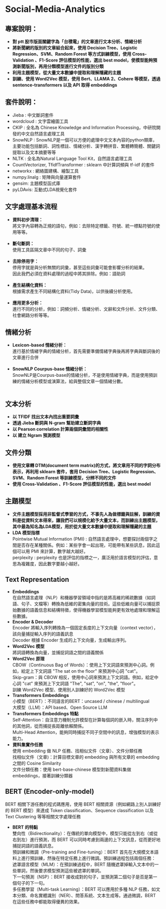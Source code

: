 # Social-Media-Analytics

## 專案說明：
+ **對 ptt 股市版面關鍵字為「台積電」的文章進行文本分析、情緒分析** <br>
+ **將新聞網的版別的文章組合起來，使用 Decision Tree、Logistic Regression、SVM、Random Forest 等方式訓練模型，使用 Cross-Validation 、F1-Score 評估模型的性能，選出 best model，使模型能夠預測新聞版別，再用分類模型進行文件的版別分類** <br>
+ **利用主題模型，從大量文本數據中提取和理解隱藏的主題** <br>
+ **訓練、使用 Word2Vec 模型，使用 Bert、LLAMA 2、Cohere 等模型，透過 sentence-transformers 以及 API 取得 embeddings** <br>

## 套件說明：
- Jieba : 中文斷詞套件
- wordcloud : 文字雲繪圖工具
- CKIP : 全名為 Chinese Knowledge and Information Processing，中研院開發的中文自然語言處理工具
- SnowNLP : SnowNLP是一個可以方便的處理中文文本內容的python類庫，主要功能包括斷詞、詞性標註、情緒分析、漢字轉拼音、繁體轉簡體、關鍵詞提取以及文本摘要等等
- NLTK : 全名為Natural Language Tool Kit，自然語言處理工具
- CountVectorizer, TfidfTransformer : sklearn 中計算詞頻與 tf-idf 的套件
- networkx : 網絡圖建構、繪製工具
- numpy.linalg : 矩陣與向量運算套件
- gensim: 主題模型函式庫
- pyLDAvis: 互動式LDA視覺化套件

## 文字處理基本流程
+ **資料初步清理：** <br>
將文字內容轉為正規的語句，例如：去除特定標籤、符號、統一標點符號的使用等等。<br><br>
+ **斷句斷詞：** <br>
使用工具區隔文章中不同的句子、詞彙 <br><br>
+ **去除停用字：** <br>
停用字就是與分析無關的詞彙，甚至這些詞彙可能會影響分析的結果。   
因此我們必須在資料處理的過程中將其排除。例如：語助詞 <br><br>
+ **產生結構化資料：** <br>
根據需求產生不同結構化資料(Tidy Data)，以供後續分析使用。 <br><br>
+ **應用更多分析：** <br>
進行不同的分析，例如：詞頻分析、情緒分析、文辭和文件分析、文件分類、社會網路分析等等。

## 情緒分析
+ **Lexicon-based 情緒分析：** <br>
進行基於情緒字典的情緒分析，首先需要準備情緒字典後再將字典與斷詞後的文章進行合併<br><br>
+ **SnowNLP Courpus-base 情緒分析：** <br>
SnowNLP是Courpus-base的情緒分析，不是使用情緒字典，而是使用預訓練的情緒分析模型或演算法，給與整個文章一個情緒分數。<br><br>

## 文本分析
+ **以 TFIDF 找出文本內找出重要詞彙** <br>
+ **透過 Jieba 斷詞與 N-gram 幫助建立斷詞字典** <br>
+ **以 Pearson correlation 計算兩個詞彙間的相關性** <br>
+ **以 建立 Ngram 預測模型** <br>

## 文件分類
+ **使用文章轉 DTM(document term matrix)的方式，將文章用不同的字詞分布表示，再利用 sklearn 套件，套用 Decision Tree、Logistic Regression、SVM、Random Forest 等訓練模型，分辨不同的文件** <br>
+ **使用 Cross-Validation 、F1-Score 評估模型的性能，選出 best model** <br>

## 主題模型
+ **文件主題模型採用非監督式學習的方式，不事先人為做標籤與註解，訓練的資料是從資料文本得來，讓我們可以規模化給予大量文本，而訓練出主題模型，其中最為知名為LDA模型，用於從大量文本數據中提取和理解隱藏的主題** <br>
+ **LDA 模型指標** <br>
Pointwise Mutual Information (PMI) : 自然語言處理中，想要探討兩個字之間是否存在某種關係。例如：某些字會一起出現，可能帶有某些訊息，因此這個可以用 PMI 來計算，數字越大越好。<br>
perplexity : perplexity 也是評估的指標之一，廣泛用於語言模型的評估，意思為複雜度，因此數字要越小越好。

## Text Representation
+ **Embeddings** <br>
在自然語言處理（NLP）和機器學習領域中指的是將高維的稀疏數據（如詞語、句子、文檔等）轉換為低維的密集向量的技術。這些低維向量可以捕捉原始數據的語義信息和結構特徵，使得機器學習模型能夠更有效地處理和理解這些數據。
+ **Encoder & Decoder** <br>
Encoder 將輸入序列轉換為一個固定長度的上下文向量（context vector），該向量捕捉輸入序列的語義訊息<br>
Decoder 根據 Encoder 生成的上下文向量，生成輸出序列。<br>
+ **Word2Vec 模型** <br>
將詞語轉換為向量，並捕捉詞語之間的語義關係
+ **Word2Vec 原理** <br>
CBOW（Continuous Bag of Words）：使用上下文詞語來預測中心詞。例如，給定上下文詞語 "The sat on the floor" 來預測中心詞 "cat"。 <br>
Skip-gram：與 CBOW 相反，使用中心詞來預測上下文詞語。例如，給定中心詞 "cat" 來預測上下文詞語 "The", "sat", "on", "the", "floor"。 <br>
訓練 Word2Vec 模型、使用別人訓練好的 Word2Vec 模型
+ **Transformers Embeddings** <br>
小模型（BERT）：不同語言的BERT：uncased / chinese / multilingual <br>
大模型（LLM）：API based、Open Source LLM <br>
+ **Transformers Embeddings 特點** <br>
Self-Attention：自注意力機制允許模型在計算每個詞的嵌入時，關注序列中的其他詞，從而捕捉長距離依賴關係。<br>
Multi-Head Attention，能夠同時捕捉不同子空間中的訊息，增強模型的表示能力。<br>
+ **資料集實作任務** <br>
使用 embedding 做 NLP 任務、找相似文件（文章）、文件分類任務 <br>
找相似文件（文章)：計算目標文章的 embedding 與所有文章的 embedding 之間的 Cosine Similarity <br>
文件分類任務：使用 bert-base-chinese 模型對新聞資料集做 embeddings，接著訓練分類器

## BERT (Encoder-only-model)
BERT 相關下游任務的程式碼應用，使用 BERT 相關資源（例如網路上別人訓練好的 BERT 模型）來達成 Token classification、Sequence classification 以及 Text Clustering 等等相關文字處理任務
+ **BERT 的特點** <br>
雙向性（Bidirectionality）：在傳統的單向模型中，模型只能從左到右（或從右到左）進行預測，而 BERT 可以同時考慮到兩邊的上下文訊息，從而更好地捕捉詞語的語義訊息。<br>
預訓練和微調（Pre-training and Fine-tuning）：BERT 首先在大規模文本語料上進行預訓練，然後在特定任務上進行微調。預訓練過程包括兩個任務：<br>
遮罩語言模型（MLM）：在預訓練過程中，BERT 隨機遮罩掉輸入文本中的一些單詞，然後要求模型預測這些被遮罩的單詞。<br>
下一句預測（NSP）：BERT 接收成對的句子，並預測第二個句子是否是第一個句子的下一句。<br>
多任務學習（Multi-task Learning）：BERT 可以應用於多種 NLP 任務，如文本分類、命名實體識別（NER）、問答系統、文本生成等。通過微調，BERT 在這些任務中都能取得優異的效果。




